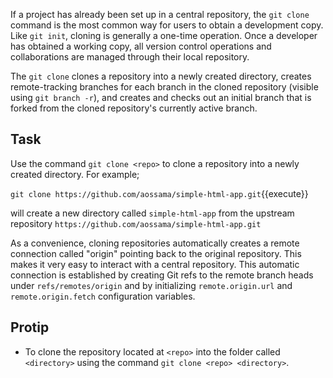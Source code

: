 If a project has already been set up in a central repository, the ```git clone``` command is the most common way for 
users to obtain a development copy. Like ```git init```, cloning is generally a one-time operation. Once a developer 
has obtained a working copy, all version control operations and collaborations are managed through their local repository.

The ```git clone``` clones a repository into a newly created directory, creates remote-tracking branches for each 
branch in the cloned repository (visible using ```git branch -r```), and creates and checks out an initial branch that 
is forked from the cloned repository's currently active branch.

## Task

Use the command ```git clone <repo>``` to clone a repository into a newly created directory. For example;

```git clone https://github.com/aossama/simple-html-app.git```{{execute}}

will create a new directory called `simple-html-app` from the upstream repository 
`https://github.com/aossama/simple-html-app.git`

As a convenience, cloning repositories automatically creates a remote connection called "origin" pointing back to the 
original repository. This makes it very easy to interact with a central repository. This automatic connection is 
established by creating Git refs to the remote branch heads under `refs/remotes/origin` and by initializing 
`remote.origin.url` and `remote.origin.fetch` configuration variables.

## Protip

* To clone the repository located at `<repo>` into the folder called `<directory>` using the command ```git clone <repo> <directory>```.
